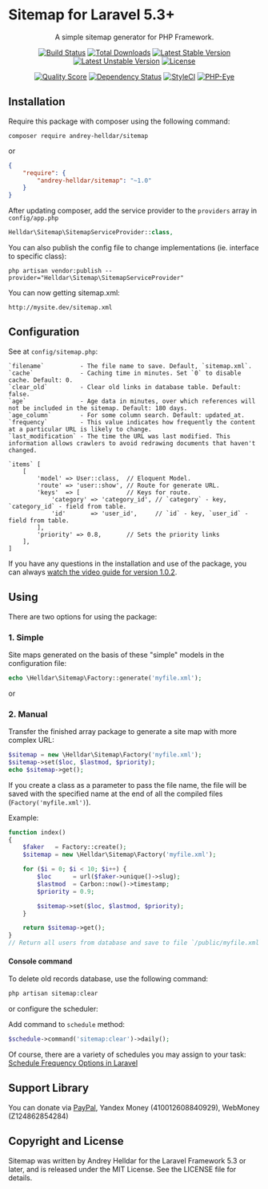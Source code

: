 # Sitemap for Laravel 5.3+

<p align="center">
A simple sitemap generator for PHP Framework.
</p>


<p align="center">
<a href="https://travis-ci.org/andrey-helldar/sitemap"><img src="https://travis-ci.org/andrey-helldar/sitemap.svg?branch=master&style=flat-square" alt="Build Status" /></a>
<a href="https://packagist.org/packages/andrey-helldar/sitemap"><img src="https://img.shields.io/packagist/dt/andrey-helldar/sitemap.svg?style=flat-square" alt="Total Downloads" /></a>
<a href="https://github.com/andrey-helldar/sitemap"><img src="https://poser.pugx.org/andrey-helldar/sitemap/v/stable" alt="Latest Stable Version" /></a>
<a href="https://github.com/andrey-helldar/sitemap"><img src="https://poser.pugx.org/andrey-helldar/sitemap/v/unstable" alt="Latest Unstable Version" /></a>
<a href="https://github.com/andrey-helldar/sitemap"><img src="https://poser.pugx.org/andrey-helldar/sitemap/license" alt="License" /></a>
</p>


<p align="center">
<a href="https://github.com/andrey-helldar/sitemap"><img src="https://img.shields.io/scrutinizer/g/andrey-helldar/sitemap.svg?style=flat-square" alt="Quality Score" /></a>
<a href="https://www.versioneye.com/php/andrey-helldar:sitemap/dev-master"><img src="https://www.versioneye.com/php/andrey-helldar:sitemap/dev-master/badge?style=flat-square" alt="Dependency Status" /></a>
<a href="https://styleci.io/repos/45746985"><img src="https://styleci.io/repos/75637284/shield" alt="StyleCI" /></a>
<a href="https://php-eye.com/package/andrey-helldar/sitemap"><img src="https://php-eye.com/badge/andrey-helldar/sitemap/tested.svg?style=flat" alt="PHP-Eye" /></a>
</p>


## Installation

Require this package with composer using the following command:

```
composer require andrey-helldar/sitemap
```

or

```json
{
    "require": {
        "andrey-helldar/sitemap": "~1.0"
    }
}
```

After updating composer, add the service provider to the `providers` array in `config/app.php`

```php
Helldar\Sitemap\SitemapServiceProvider::class,
```


You can also publish the config file to change implementations (ie. interface to specific class):

```
php artisan vendor:publish --provider="Helldar\Sitemap\SitemapServiceProvider"
```


You can now getting sitemap.xml:

```
http://mysite.dev/sitemap.xml
```


## Configuration

See at `config/sitemap.php`:

    `filename`          - The file name to save. Default, `sitemap.xml`.
    `cache`             - Caching time in minutes. Set `0` to disable cache. Default: 0.
    `clear_old`         - Clear old links in database table. Default: false. 
    `age`               - Age data in minutes, over which references will not be included in the sitemap. Default: 180 days.
    `age_column`        - For some column search. Default: updated_at.
    `frequency`         - This value indicates how frequently the content at a particular URL is likely to change.
    `last_modification` - The time the URL was last modified. This information allows crawlers to avoid redrawing documents that haven't changed.

    `items` [
        [
            'model' => User::class,  // Eloquent Model.
            'route' => 'user::show', // Route for generate URL.
            'keys'  => [             // Keys for route.
                'category' => 'category_id', // `category` - key, `category_id` - field from table.
                'id'       => 'user_id',     // `id` - key, `user_id` - field from table.
            ],
            'priority' => 0.8,       // Sets the priority links
        ],
    ]


If you have any questions in the installation and use of the package, you can always [watch the video guide for version 1.0.2](https://youtu.be/1WaBqg7sW-s).


## Using

There are two options for using the package:

### 1. Simple

Site maps generated on the basis of these "simple" models in the configuration file:

```php
echo \Helldar\Sitemap\Factory::generate('myfile.xml');
```

or

### 2. Manual

Transfer the finished array package to generate a site map with more complex URL:

```php
$sitemap = new \Helldar\Sitemap\Factory('myfile.xml');
$sitemap->set($loc, $lastmod, $priority);
echo $sitemap->get();
```

If you create a class as a parameter to pass the file name, the file will be saved with the specified name at the end of all the compiled files (`Factory('myfile.xml')`).

Example:
```php
function index()
{
    $faker   = Factory::create();
    $sitemap = new \Helldar\Sitemap\Factory('myfile.xml');

    for ($i = 0; $i < 10; $i++) {
        $loc      = url($faker->unique()->slug);
        $lastmod  = Carbon::now()->timestamp;
        $priority = 0.9;

        $sitemap->set($loc, $lastmod, $priority);
    }

    return $sitemap->get();
}
// Return all users from database and save to file `/public/myfile.xml`.
```

#### Console command

To delete old records database, use the following command:
```bash
php artisan sitemap:clear
```

or configure the scheduler:

Add command to `schedule` method:
```php
$schedule->command('sitemap:clear')->daily();
```

Of course, there are a variety of schedules you may assign to your task:
[Schedule Frequency Options in Laravel](https://laravel.com/docs/5.3/scheduling#schedule-frequency-options)


## Support Library

You can donate via [PayPal](https://www.paypal.com/cgi-bin/webscr?cmd=_s-xclick&hosted_button_id=94B8LCPAPJ5VG), Yandex Money (410012608840929), WebMoney (Z124862854284)

## Copyright and License

Sitemap was written by Andrey Helldar for the Laravel Framework 5.3 or later, and is released under the MIT License. See the LICENSE file for details.
